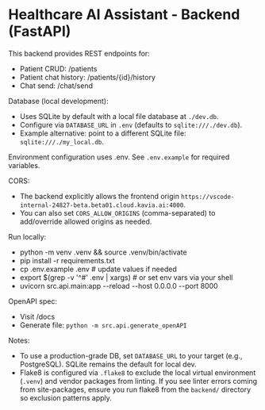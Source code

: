 # Healthcare AI Assistant - Backend (FastAPI)

This backend provides REST endpoints for:
- Patient CRUD: /patients
- Patient chat history: /patients/{id}/history
- Chat send: /chat/send

Database (local development):
- Uses SQLite by default with a local file database at `./dev.db`.
- Configure via `DATABASE_URL` in `.env` (defaults to `sqlite:///./dev.db`).
- Example alternative: point to a different SQLite file: `sqlite:///./my_local.db`.

Environment configuration uses .env.
See `.env.example` for required variables.

CORS:
- The backend explicitly allows the frontend origin `https://vscode-internal-24827-beta.beta01.cloud.kavia.ai:4000`.
- You can also set `CORS_ALLOW_ORIGINS` (comma-separated) to add/override allowed origins as needed.

Run locally:
- python -m venv .venv && source .venv/bin/activate
- pip install -r requirements.txt
- cp .env.example .env  # update values if needed
- export $(grep -v '^#' .env | xargs)  # or set env vars via your shell
- uvicorn src.api.main:app --reload --host 0.0.0.0 --port 8000

OpenAPI spec:
- Visit /docs
- Generate file: `python -m src.api.generate_openAPI`

Notes:
- To use a production-grade DB, set `DATABASE_URL` to your target (e.g., PostgreSQL). SQLite remains the default for local dev.
- Flake8 is configured via `.flake8` to exclude the local virtual environment (`.venv`) and vendor packages from linting. If you see linter errors coming from site-packages, ensure you run flake8 from the `backend/` directory so exclusion patterns apply.
